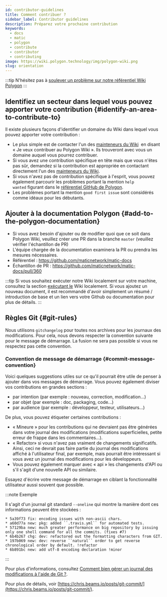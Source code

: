 ```yaml
---
id: contributor-guidelines
title: Comment contribuer ?
sidebar_label: Contributor guidelines
description: Préparez votre prochaine contribution
keywords:
  - docs
  - matic
  - polygon
  - contribute
  - contributor
  - contributing
image: https://wiki.polygon.technology/img/polygon-wiki.png
slug: orientation
---
```


:::tip
N'hésitez pas à [soulever un problème sur notre référentiel Wiki Polygon](https://github.com/maticnetwork/matic-docs/issues)
:::

## Identifiez un secteur dans lequel vous pouvez apporter votre contribution {#identify-an-area-to-contribute-to}

Il existe plusieurs façons d'identifier un domaine du Wiki dans lequel vous pouvez apporter votre contribution :

- Le plus simple est de contacter l'un des [mainteneurs du Wiki](/docs/contribute/community-maintainers)  en disant « Je veux contribuer au Polygon Wiki ». Ils trouveront avec vous un domaine auquel vous pourrez contribuer.
- Si vous avez une contribution spécifique en tête mais que vous n'êtes pas sûr, demandez si la contribution est appropriée en contactant directement l'un des [mainteneurs du Wiki](/docs/contribute/community-maintainers).
- Si vous n'avez pas de contribution spécifique à l'esprit, vous pouvez également parcourir les problèmes portant la mention `help wanted` figurant dans le [référentiel GitHub de Polygon](https://github.com/maticnetwork).
- Les problèmes portant la mention `good first issue` sont considérés comme idéaux pour les débutants.

## Ajouter à la documentation Polygon {#add-to-the-polygon-documentation}

  - Si vous avez besoin d'ajouter ou de modifier quoi que ce soit dans Polygon Wiki, veuillez créer une PR dans la branche `master` (veuillez vérifier l'échantillon de PR)
  - L'équipe chargée de la documentation examinera la PR ou prendra les mesures nécessaires.
  - Référentiel : https://github.com/maticnetwork/matic-docs
  - Échantillon de PR : https://github.com/maticnetwork/matic-docs/pull/360

:::tip
Si vous souhaitez exécuter notre Wiki localement sur votre machine, consultez la section [exécutant le](https://github.com/maticnetwork/matic-docs#run-the-wiki-locally) Wiki localement. Si vous ajoutez un nouveau document, il est recommandé d'avoir simplement un résumé / introduction de base et un lien vers votre Github ou documentation pour plus de détails.
:::

## Règles Git {#git-rules}

Nous utilisons `gitchangelog` pour toutes nos archives pour les journaux des modifications. Pour cela, nous devons respecter la convention suivante pour le message de démarrage. La fusion ne sera pas possible si vous ne respectez pas cette convention.

### Convention de message de démarrage {#commit-message-convention}

Voici quelques suggestions utiles sur ce qu'il pourrait être utile de penser à ajouter dans vos messages de démarrage. Vous pouvez également diviser vos contributions en grandes sections :

- par intention (par exemple : nouveau, correction, modification...)
- par objet (par exemple : doc, packaging, code...)
- par audience (par exemple : développeur, testeur, utilisateurs…)

De plus, vous pouvez étiqueter certaines contributions :

- « Mineure » pour les contributions qui ne devraient pas être générées dans votre journal des modifications (modifications superficielles, petite erreur de frappe dans les commentaires...).
- « Refactor» si vous n'avez pas vraiment de changements significatifs. Ainsi, ceci ne devrait pas faire partie du journal des modifications affiché à l'utilisateur final, par exemple, mais pourrait être intéressant si vous avez un journal des modifications pour les développeurs.
- Vous pouvez également marquer avec « api » les changements d'API ou s'il s'agit d'une nouvelle API ou similaire.

Essayez d'écrire votre message de démarrage en ciblant la fonctionnalité utilisateur aussi souvent que possible.

:::note Exemple

Il s'agit d'un journal git standard `--oneline` qui montre la manière dont ces informations peuvent être stockées :

```
* 5a39f73 fix: encoding issues with non-ascii chars.
* a60d77a new: pkg: added ``.travis.yml`` for automated tests.
* 57129ba new: much greater performance on big repository by issuing only one shell command for all the commits. (fixes #7)
* 6b4b267 chg: dev: refactored out the formatting characters from GIT.
* 197b069 new: dev: reverse ``natural`` order to get reverse chronological order by default. !refactor
* 6b891bc new: add utf-8 encoding declaration !minor
```

:::

Pour plus d'informations, consultez [Comment bien gérer un journal des modifications à l'aide de Git ?](https://stackoverflow.com/questions/3523534/good-ways-to-manage-a-changelog-using-git/23047890#23047890).

Pour plus de détails, voir [https://chris.beams.io/posts/git-commit/](https://chris.beams.io/posts/git-commit/).
